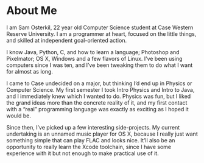 # About Me #
I am Sam Osterkil, 22 year old Computer Science student at Case Western Reserve University. I am a programmer at heart, focused on the little things, and skilled at independent goal-oriented action.

I know Java, Python, C, and how to learn a language; Photoshop and Pixelmator; OS X, Windows and a few flavors of Linux. I’ve been using computers since I was ten, and I’ve been tweaking them to do what I want for almost as long.

I came to Case undecided on a major, but thinking I’d end up in Physics or Computer Science. My first semester I took Intro Physics and Intro to Java, and I immediately knew which I wanted to do. Physics was fun, but I liked the grand ideas more than the concrete reality of it, and my first contact with a “real” programming language was exactly as exciting as I hoped it would be.

Since then, I’ve picked up a few interesting side-projects. My current undertaking is an unnamed music player for OS X, because I really just want something simple that can play FLAC and looks nice. It’ll also be an opportunity to really learn the Xcode toolchain, since I have some experience with it but not enough to make practical use of it.


